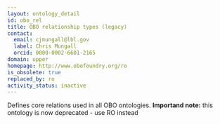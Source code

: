 ```yaml
---
layout: ontology_detail
id: obo_rel
title: OBO relationship types (legacy)
contact:
  email: cjmungall@lbl.gov
  label: Chris Mungall
  orcid: 0000-0002-6601-2165
domain: upper
homepage: http://www.obofoundry.org/ro
is_obsolete: true
replaced_by: ro
activity_status: inactive
---
```


Defines core relations used in all OBO ontologies. <b>Importand note:</b> this ontology is now deprecated - use RO instead
